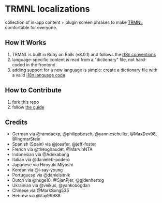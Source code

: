 # TRMNL localizations
collection of in-app content + plugin screen phrases to make [TRMNL](https://usetrmnl.com) comfortable for everyone.

## How it Works

1. TRMNL is built in Ruby on Rails (v8.0.1) and follows the [I18n conventions](https://guides.rubyonrails.org/i18n.html)
2. language-specific content is read from a "dictionary" file, not hard-coded in the frontend
3. adding support for a new language is simple: create a dictionary file with a valid [i18n language code](https://github.com/ladjs/i18n-locales)

## How to Contribute

1. fork this repo
2. follow [the guide](https://github.com/usetrmnl/localizations/blob/master/GUIDE.md)

## Credits

- German via @ramdacxp, @philippbosch, @yannicschuller, @MaxDev98, @IngmarStein
- Spanish (Spain) via @joesfer, @jeff-foster
- French via @theogiraudet, @MarvinNTA
- Indonesian via @Adekabang
- Italian via @danieleb-podero
- Japanese via Hiroyuki Miyoshi
- Korean via @i-say-young
- Portuguese via @danielsitnik
- Dutch via @huge10, @SjanPjer, @gjdenhertog
- Ukrainian via @veikus, @yankobogdan
- Chinese via @MarkSong535
- Hebrew via @itay99988
